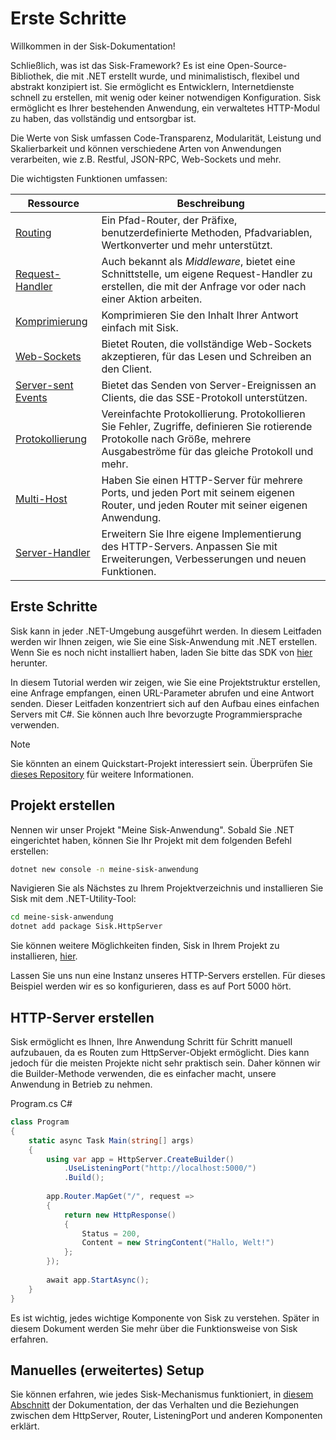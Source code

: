 # Erste Schritte

Willkommen in der Sisk-Dokumentation!

Schließlich, was ist das Sisk-Framework? Es ist eine Open-Source-Bibliothek, die mit .NET erstellt wurde, und minimalistisch, flexibel und abstrakt konzipiert ist. Sie ermöglicht es Entwicklern, Internetdienste schnell zu erstellen, mit wenig oder keiner notwendigen Konfiguration. Sisk ermöglicht es Ihrer bestehenden Anwendung, ein verwaltetes HTTP-Modul zu haben, das vollständig und entsorgbar ist.

Die Werte von Sisk umfassen Code-Transparenz, Modularität, Leistung und Skalierbarkeit und können verschiedene Arten von Anwendungen verarbeiten, wie z.B. Restful, JSON-RPC, Web-Sockets und mehr.

Die wichtigsten Funktionen umfassen:

| Ressource | Beschreibung |
| ------- | --------- |
| [Routing](/docs/de/fundamentals/routing) | Ein Pfad-Router, der Präfixe, benutzerdefinierte Methoden, Pfadvariablen, Wertkonverter und mehr unterstützt. |
| [Request-Handler](/docs/de/fundamentals/request-handlers) | Auch bekannt als *Middleware*, bietet eine Schnittstelle, um eigene Request-Handler zu erstellen, die mit der Anfrage vor oder nach einer Aktion arbeiten. |
| [Komprimierung](/docs/de/fundamentals/responses#gzip-deflate-and-brotli-compression) | Komprimieren Sie den Inhalt Ihrer Antwort einfach mit Sisk. |
| [Web-Sockets](/docs/de/features/websockets) | Bietet Routen, die vollständige Web-Sockets akzeptieren, für das Lesen und Schreiben an den Client. |
| [Server-sent Events](/docs/de/features/server-sent-events) | Bietet das Senden von Server-Ereignissen an Clients, die das SSE-Protokoll unterstützen. |
| [Protokollierung](/docs/de/features/logging) | Vereinfachte Protokollierung. Protokollieren Sie Fehler, Zugriffe, definieren Sie rotierende Protokolle nach Größe, mehrere Ausgabeströme für das gleiche Protokoll und mehr. |
| [Multi-Host](/docs/de/advanced/multi-host-setup) | Haben Sie einen HTTP-Server für mehrere Ports, und jeden Port mit seinem eigenen Router, und jeden Router mit seiner eigenen Anwendung. |
| [Server-Handler](/docs/de/advanced/http-server-handlers) | Erweitern Sie Ihre eigene Implementierung des HTTP-Servers. Anpassen Sie mit Erweiterungen, Verbesserungen und neuen Funktionen.

## Erste Schritte

Sisk kann in jeder .NET-Umgebung ausgeführt werden. In diesem Leitfaden werden wir Ihnen zeigen, wie Sie eine Sisk-Anwendung mit .NET erstellen. Wenn Sie es noch nicht installiert haben, laden Sie bitte das SDK von [hier](https://dotnet.microsoft.com/en-us/download/dotnet/7.0) herunter.

In diesem Tutorial werden wir zeigen, wie Sie eine Projektstruktur erstellen, eine Anfrage empfangen, einen URL-Parameter abrufen und eine Antwort senden. Dieser Leitfaden konzentriert sich auf den Aufbau eines einfachen Servers mit C#. Sie können auch Ihre bevorzugte Programmiersprache verwenden.

> [!NOTE]
> Sie könnten an einem Quickstart-Projekt interessiert sein. Überprüfen Sie [dieses Repository](https://github.com/sisk-http/quickstart) für weitere Informationen.

## Projekt erstellen

Nennen wir unser Projekt "Meine Sisk-Anwendung". Sobald Sie .NET eingerichtet haben, können Sie Ihr Projekt mit dem folgenden Befehl erstellen:

```bash
dotnet new console -n meine-sisk-anwendung
```

Navigieren Sie als Nächstes zu Ihrem Projektverzeichnis und installieren Sie Sisk mit dem .NET-Utility-Tool:

```bash
cd meine-sisk-anwendung
dotnet add package Sisk.HttpServer
```

Sie können weitere Möglichkeiten finden, Sisk in Ihrem Projekt zu installieren, [hier](https://www.nuget.org/packages/Sisk.HttpServer/).

Lassen Sie uns nun eine Instanz unseres HTTP-Servers erstellen. Für dieses Beispiel werden wir es so konfigurieren, dass es auf Port 5000 hört.

## HTTP-Server erstellen

Sisk ermöglicht es Ihnen, Ihre Anwendung Schritt für Schritt manuell aufzubauen, da es Routen zum HttpServer-Objekt ermöglicht. Dies kann jedoch für die meisten Projekte nicht sehr praktisch sein. Daher können wir die Builder-Methode verwenden, die es einfacher macht, unsere Anwendung in Betrieb zu nehmen.

<div class="script-header">
    <span>
        Program.cs
    </span>
    <span>
        C#
    </span>
</div>

```csharp
class Program
{
    static async Task Main(string[] args)
    {
        using var app = HttpServer.CreateBuilder()
            .UseListeningPort("http://localhost:5000/")
            .Build();
        
        app.Router.MapGet("/", request =>
        {
            return new HttpResponse()
            {
                Status = 200,
                Content = new StringContent("Hallo, Welt!")
            };
        });
        
        await app.StartAsync();
    }
}
```

Es ist wichtig, jedes wichtige Komponente von Sisk zu verstehen. Später in diesem Dokument werden Sie mehr über die Funktionsweise von Sisk erfahren.

## Manuelles (erweitertes) Setup

Sie können erfahren, wie jedes Sisk-Mechanismus funktioniert, in [diesem Abschnitt](/docs/de/advanced/manual-setup) der Dokumentation, der das Verhalten und die Beziehungen zwischen dem HttpServer, Router, ListeningPort und anderen Komponenten erklärt.